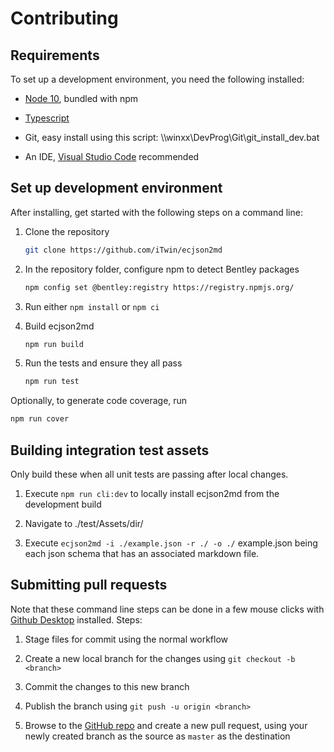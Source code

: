 # Contributing

## Requirements

To set up a development environment, you need the following installed:

- [Node 10](https://nodejs.org/en/), bundled with npm

- [Typescript](http://www.typescriptlang.org/)

- Git, easy install using this script: \\\\winxx\DevProg\Git\git_install_dev.bat

- An IDE, [Visual Studio Code](https://code.visualstudio.com/) recommended

## Set up development environment

After installing, get started with the following steps on a command line:

1. Clone the repository

    ```bash
    git clone https://github.com/iTwin/ecjson2md
    ```

2. In the repository folder, configure npm to detect Bentley packages

    ```bash
    npm config set @bentley:registry https://registry.npmjs.org/
    ```

3. Run either `npm install` or `npm ci`

4. Build ecjson2md

    ```bash
    npm run build
    ```

5. Run the tests and ensure they all pass

    ```bash
    npm run test
    ```

Optionally, to generate code coverage, run

```bash
npm run cover
```

## Building integration test assets

Only build these when all unit tests are passing after local changes.

1. Execute `npm run cli:dev` to locally install ecjson2md from the development build

2. Navigate to ./test/Assets/dir/

3. Execute `ecjson2md -i ./example.json -r ./ -o ./` example.json being each json schema that has an associated markdown file.

## Submitting pull requests

Note that these command line steps can be done in a few mouse clicks with [Github Desktop](https://desktop.github.com/) installed. Steps:

1. Stage files for commit using the normal workflow

2. Create a new local branch for the changes using  ```git checkout -b <branch>```

3. Commit the changes to this new branch

4. Publish the branch using ```git push -u origin <branch>```

5. Browse to the [GitHub repo](https://github.com/iTwin/ecjson2md/pullrequests?_a=mine) and create a new pull request, using your newly created branch as the source as `master` as the destination
